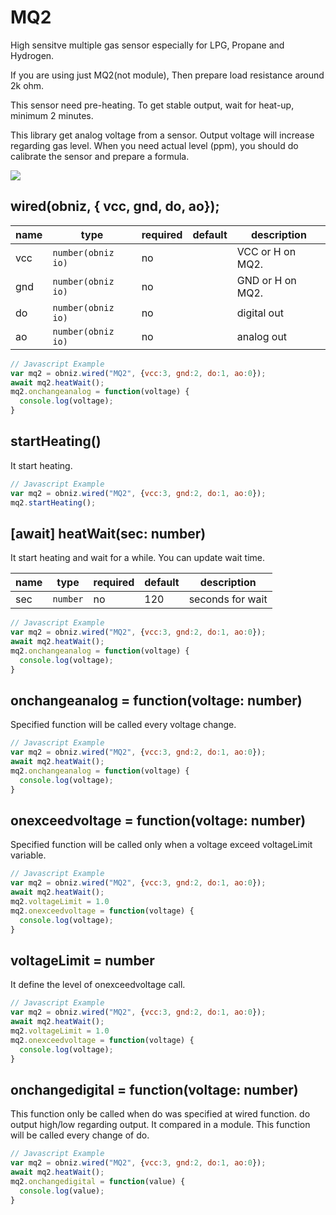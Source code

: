 # MQ2
High sensitve multiple gas sensor especially for LPG, Propane and Hydrogen.

If you are using just MQ2(not module), Then prepare load resistance around 2k ohm.

This sensor need pre-heating. To get stable output, wait for heat-up, minimum 2 minutes.

This library get analog voltage from a sensor. Output voltage will increase regarding gas level. When you need actual level (ppm), you should do calibrate the sensor and prepare a formula.

![](image.jpg)

## wired(obniz,  { vcc, gnd, do, ao});

name | type | required | default | description
--- | --- | --- | --- | ---
vcc | `number(obniz io)` | no |  &nbsp; | VCC or H on MQ2.
gnd | `number(obniz io)` | no |  &nbsp; | GND or H on MQ2.
do | `number(obniz io)` | no |  &nbsp; | digital out
ao | `number(obniz io)` | no | &nbsp;  | analog out


```Javascript
// Javascript Example
var mq2 = obniz.wired("MQ2", {vcc:3, gnd:2, do:1, ao:0});
await mq2.heatWait();
mq2.onchangeanalog = function(voltage) {
  console.log(voltage);
}
```

## startHeating()

It start heating.

```Javascript
// Javascript Example
var mq2 = obniz.wired("MQ2", {vcc:3, gnd:2, do:1, ao:0});
mq2.startHeating();
```

## [await] heatWait(sec: number)

It start heating and wait for a while.
You can update wait time.

name | type | required | default | description
--- | --- | --- | --- | ---
sec | `number` | no | 120 | seconds for wait

```Javascript
// Javascript Example
var mq2 = obniz.wired("MQ2", {vcc:3, gnd:2, do:1, ao:0});
await mq2.heatWait();
mq2.onchangeanalog = function(voltage) {
  console.log(voltage);
}
```

## onchangeanalog = function(voltage: number)

Specified function will be called every voltage change.

```Javascript
// Javascript Example
var mq2 = obniz.wired("MQ2", {vcc:3, gnd:2, do:1, ao:0});
await mq2.heatWait();
mq2.onchangeanalog = function(voltage) {
  console.log(voltage);
}
```

## onexceedvoltage = function(voltage: number)

Specified function will be called only when a voltage exceed voltageLimit variable.

```Javascript
// Javascript Example
var mq2 = obniz.wired("MQ2", {vcc:3, gnd:2, do:1, ao:0});
await mq2.heatWait();
mq2.voltageLimit = 1.0
mq2.onexceedvoltage = function(voltage) {
  console.log(voltage);
}
```

## voltageLimit = number

It define the level of onexceedvoltage call.

```Javascript
// Javascript Example
var mq2 = obniz.wired("MQ2", {vcc:3, gnd:2, do:1, ao:0});
await mq2.heatWait();
mq2.voltageLimit = 1.0
mq2.onexceedvoltage = function(voltage) {
  console.log(voltage);
}
```

## onchangedigital = function(voltage: number)

This function only be called when do was specified at wired function.
do output high/low regarding output. It compared in a module.
This function will be called every change of do.

```Javascript
// Javascript Example
var mq2 = obniz.wired("MQ2", {vcc:3, gnd:2, do:1, ao:0});
await mq2.heatWait();
mq2.onchangedigital = function(value) {
  console.log(value);
}
```